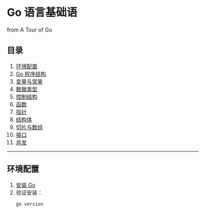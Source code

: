 # Go 语言基础语
from A Tour of Go
## 目录
1. [环境配置](#环境配置)
2. [Go 程序结构](#Go-程序结构)
3. [变量与常量](#变量与常量)
4. [数据类型](#数据类型)
5. [控制结构](#控制结构)
6. [函数](#函数)
7. [指针](#指针)
8. [结构体](#结构体)
9. [切片与数组](#切片与数组)
10. [接口](#接口)
11. [并发](#并发)

---

## 环境配置

1. [安装 Go](https://go.dev/doc/install)
2. 验证安装：
   ```bash
   go version

